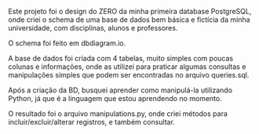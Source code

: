 Este projeto foi o design do ZERO da minha primeira database PostgreSQL, onde criei o schema de uma base de dados bem básica e fictícia da minha universidade, com disciplinas, alunos e professores.

O schema foi feito em dbdiagram.io.

A base de dados foi criada com 4 tabelas, muito simples com poucas colunas e informações, onde as utilizei para praticar algumas consultas e manipulações simples que podem ser encontradas no arquivo queries.sql.

Após a criação da BD, busquei aprender como manipulá-la utilizando Python, já que é a linguagem que estou aprendendo no momento.

O resultado foi o arquivo manipulations.py, onde criei métodos para incluir/excluir/alterar registros, e também consultar.

